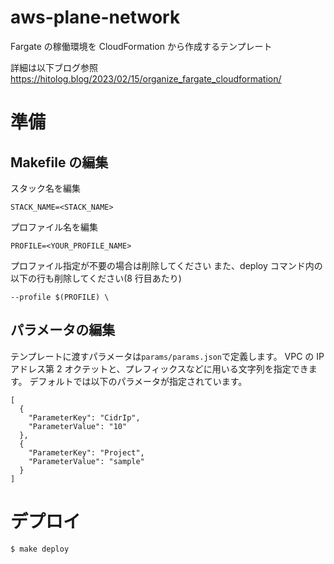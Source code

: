 # aws-plane-network

Fargate の稼働環境を CloudFormation から作成するテンプレート

詳細は以下ブログ参照
https://hitolog.blog/2023/02/15/organize_fargate_cloudformation/

# 準備

## Makefile の編集

スタック名を編集

```
STACK_NAME=<STACK_NAME>
```

プロファイル名を編集

```
PROFILE=<YOUR_PROFILE_NAME>
```

プロファイル指定が不要の場合は削除してください
また、deploy コマンド内の以下の行も削除してください(8 行目あたり)

```
--profile $(PROFILE) \
```

## パラメータの編集

テンプレートに渡すパラメータは`params/params.json`で定義します。
VPC の IP アドレス第 2 オクテットと、プレフィックスなどに用いる文字列を指定できます。
デフォルトでは以下のパラメータが指定されています。

```
[
  {
    "ParameterKey": "CidrIp",
    "ParameterValue": "10"
  },
  {
    "ParameterKey": "Project",
    "ParameterValue": "sample"
  }
]
```

# デプロイ

```
$ make deploy
```
